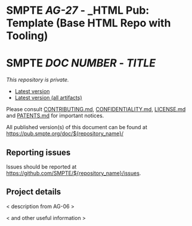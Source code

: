 # SMPTE _AG-27_ - _HTML Pub: Template (Base HTML Repo with Tooling)
[comment]: # (Template for readme.md starts below this line, remove this and above)

# SMPTE _DOC NUMBER_ - _TITLE_

_This repository is *private*._

* [Latest version](https://doc.smpte-doc.org/${repository_name}/main/)
* [Latest version (all artifacts)](https://doc.smpte-doc.org/${repository_name}/main/pub-artifacts.html)

Please consult [CONTRIBUTING.md](./CONTRIBUTING.md), [CONFIDENTIALITY.md](./CONFIDENTIALITY.md), [LICENSE.md](./LICENSE.md) and
[PATENTS.md](./PATENTS.md) for important notices.

All published version(s) of this document can be found at <https://pub.smpte.org/doc/${repository_name}/>

## Reporting issues

Issues should be reported at <https://github.com/SMPTE/${repository_name}/issues>.

## Project details

< description from AG-06 >

< and other useful information >